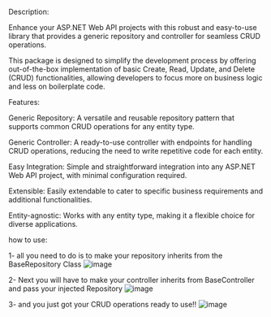 Description:

Enhance your ASP.NET Web API projects with this robust and easy-to-use library that provides a generic repository and controller for seamless CRUD operations.

This package is designed to simplify the development process by offering out-of-the-box implementation of basic Create, Read, Update, and Delete (CRUD) functionalities,
allowing developers to focus more on business logic and less on boilerplate code.

Features:

Generic Repository: A versatile and reusable repository pattern
  that supports common CRUD operations for any entity type.

Generic Controller: A ready-to-use controller with endpoints for handling CRUD operations,
  reducing the need to write repetitive code for each entity.

Easy Integration: Simple and straightforward integration into any ASP.NET Web API project,
  with minimal configuration required.
  
Extensible: Easily extendable to cater to specific business requirements and additional functionalities.

Entity-agnostic: Works with any entity type, making it a flexible choice for diverse applications.


how to use:

1- all you need to do is to make your repository inherits from the BaseRepository Class 
![image](https://github.com/vodkagamed/Generic_Server/assets/89106400/f6754a61-ccb7-48ea-b39d-c4c46ff4e13a)


2- Next you will have to make your controller inherits from BaseController and pass your injected Repository
![image](https://github.com/vodkagamed/Generic_Server/assets/89106400/7af16527-1082-4f94-8963-544f0134bc85)

3- and you just got your CRUD operations ready to use!! 
![image](https://github.com/vodkagamed/Generic_Server/assets/89106400/62d032f6-8e59-48b1-99bc-8b8dd4e6ae46)

